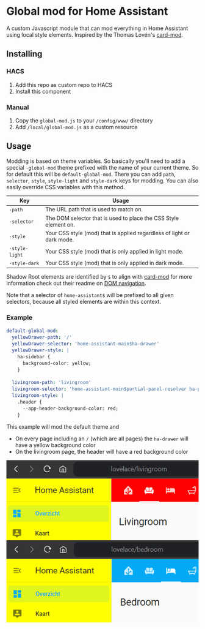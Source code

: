 # Global mod for Home Assistant

A custom Javascript module that can mod everything in Home Assistant using local style elements. Inspired by the Thomas Lovén's [card-mod](https://github.com/thomasloven/lovelace-card-mod).

## Installing

### HACS

1. Add this repo as custom repo to HACS
2. Install this component

### Manual 

1. Copy the `global-mod.js` to your `/config/www/` directory
2. Add `/local/global-mod.js` as a custom resource

## Usage

Modding is based on theme variables. So basically you'll need to add a special `-global-mod` theme prefixed with the name of your current theme. So for default this will be `default-global-mod`. There you can add `path`, `selector`, `style`, `style-light` and `style-dark` keys for modding. You can also easily override CSS variables with this method.

| Key            | Usage |
| -------------- | ------ |
| `-path`        | The URL path that is used to match on. |
| `-selector`    | The DOM selector that is used to place the CSS Style element on. |
| `-style`       | Your CSS style (mod) that is applied regardless of light or dark mode. |
| `-style-light` | Your CSS style (mod) that is only applied in light mode. |
| `-style-dark`  | Your CSS style (mod) that is only applied in dark mode. |

Shadow Root elements are identified by `$` to align with [card-mod](https://github.com/thomasloven/lovelace-card-mod) for more information check out their readme on [DOM navigation](https://github.com/thomasloven/lovelace-card-mod?tab=readme-ov-file#dom-navigation).

Note that a selector of `home-assistant$` will be prefixed to all given selectors, because all styled elements are within this context.

### Example

```yaml
default-global-mod:
  yellowDrawer-path: '/'
  yellowDrawer-selector: 'home-assistant-main$ha-drawer'
  yellowDrawer-style: |
    ha-sidebar { 
      background-color: yellow; 
    }
  
  livingroom-path: 'livingroom'
  livingroom-selector: 'home-assistant-main$partial-panel-resolver ha-panel-lovelace$hui-root$div'
  livingroom-style: |
    .header { 
      --app-header-background-color: red; 
    }
```

This example will mod the default theme and
- On every page including an `/` (which are all pages) the `ha-drawer` will have a yellow background color
- On the livingroom page, the header will have a red background color

![Example](images/example.png)
